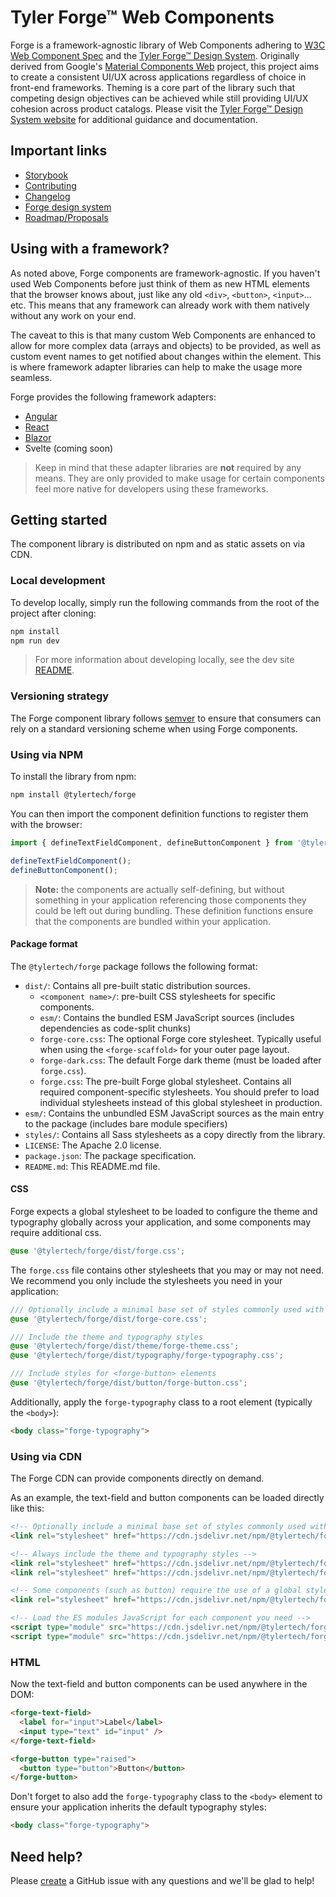 # Tyler Forge™ Web Components

Forge is a framework-agnostic library of Web Components adhering to [W3C Web Component Spec][2] and the [Tyler Forge™ Design System][1]. Originally derived from Google's [Material Components Web][3] project, this project aims to create a consistent UI/UX across applications regardless of choice in front-end frameworks. Theming is a core part of the library such that competing design objectives can be achieved while still providing UI/UX cohesion across product catalogs. Please visit the [Tyler Forge™ Design System website][1] for additional guidance and documentation.

## Important links

- [Storybook][4]
- [Contributing][5]
- [Changelog][6]
- [Forge design system][1]
- [Roadmap/Proposals](https://github.com/tyler-technologies-oss/forge/discussions/61)

## Using with a framework?

As noted above, Forge components are framework-agnostic. If you haven't used Web Components before just think of them as new HTML elements that the browser knows
about, just like any old `<div>`, `<button>`, `<input>`... etc. This means that any framework can already work with them natively without any work on your end.

The caveat to this is that many custom Web Components are enhanced to allow for more complex data (arrays and objects) to be provided, as well as custom event names
to get notified about changes within the element. This is where framework adapter libraries can help to make the usage more seamless.

Forge provides the following framework adapters:

- [Angular](https://github.com/tyler-technologies-oss/forge-angular)
- [React](https://github.com/tyler-technologies-oss/forge-react)
- [Blazor](https://github.com/tyler-technologies-oss/tyler-forge-blazor)
- Svelte (coming soon)

> Keep in mind that these adapter libraries are **not** required by any means. They are only provided to make usage for certain components feel more native for
> developers using these frameworks.

## Getting started

The component library is distributed on npm and as static assets on via CDN.

### Local development

To develop locally, simply run the following commands from the root of the project after cloning:

```bash
npm install
npm run dev
```

> For more information about developing locally, see the dev site [README](https://github.com/tyler-technologies-oss/forge/blob/main/src/dev/README.md).

### Versioning strategy

The Forge component library follows [semver](https://semver.org/) to ensure that consumers can rely on a standard versioning scheme when using Forge components.

### Using via NPM

To install the library from npm:

```bash
npm install @tylertech/forge
```

You can then import the component definition functions to register them with the browser:

```typescript
import { defineTextFieldComponent, defineButtonComponent } from '@tylertech/forge';

defineTextFieldComponent();
defineButtonComponent();
```

> **Note:** the components are actually self-defining, but without something in your application referencing those components they could be left out during bundling.
> These definition functions ensure that the components are bundled within your application.

#### Package format

The `@tylertech/forge` package follows the following format:

- `dist/`: Contains all pre-built static distribution sources.
  - `<component name>/`: pre-built CSS stylesheets for specific components.
  - `esm/`: Contains the bundled ESM JavaScript sources (includes dependencies as code-split chunks)
  - `forge-core.css`: The optional Forge core stylesheet. Typically useful when using the `<forge-scaffold>` for your outer page layout.
  - `forge-dark.css`: The default Forge dark theme (must be loaded after `forge.css`).
  - `forge.css`: The pre-built Forge global stylesheet. Contains all required component-specific stylesheets. You should prefer to load individual stylesheets instead of this global stylesheet in production.
- `esm/`: Contains the unbundled ESM JavaScript sources as the main entry to the package (includes bare module specifiers)
- `styles/`: Contains all Sass stylesheets as a copy directly from the library.
- `LICENSE`: The Apache 2.0 license.
- `package.json`: The package specification.
- `README.md`: This README.md file.

#### CSS

Forge expects a global stylesheet to be loaded to configure the theme and typography globally across your application, and some components may require additional css.

```scss
@use '@tylertech/forge/dist/forge.css';
```

The `forge.css` file contains other stylesheets that you may or may not need. We recommend you only include the stylesheets you need in your application:

```scss
/// Optionally include a minimal base set of styles commonly used with Forge-based applications
@use '@tylertech/forge/dist/forge-core.css';

/// Include the theme and typography styles
@use '@tylertech/forge/dist/theme/forge-theme.css';
@use '@tylertech/forge/dist/typography/forge-typography.css';

/// Include styles for <forge-button> elements
@use '@tylertech/forge/dist/button/forge-button.css';
```

Additionally, apply the `forge-typography` class to a root element (typically the `<body>`):

```html
<body class="forge-typography">
```

### Using via CDN

The Forge CDN can provide components directly on demand.

As an example, the text-field and button components can be loaded directly like this:

```html
<!-- Optionally include a minimal base set of styles commonly used with Forge-based applications -->
<link rel="stylesheet" href="https://cdn.jsdelivr.net/npm/@tylertech/forge@2.0.0/dist/forge-core.css">

<!-- Always include the theme and typography styles -->
<link rel="stylesheet" href="https://cdn.jsdelivr.net/npm/@tylertech/forge@2.0.0/dist/theme/forge-theme.css">
<link rel="stylesheet" href="https://cdn.jsdelivr.net/npm/@tylertech/forge@2.0.0/dist/typography/forge-typography.css">

<!-- Some components (such as button) require the use of a global stylesheet (for now) -->
<link rel="stylesheet" href="https://cdn.jsdelivr.net/npm/@tylertech/forge@2.0.0/dist/button/forge-button.css">

<!-- Load the ES modules JavaScript for each component you need -->
<script type="module" src="https://cdn.jsdelivr.net/npm/@tylertech/forge@2.0.0/dist/esm/text-field/index.js"></script>
<script type="module" src="https://cdn.jsdelivr.net/npm/@tylertech/forge@2.0.0/dist/esm/button/index.js"></script>
```

### HTML

Now the text-field and button components can be used anywhere in the DOM:

```html
<forge-text-field>
  <label for="input">Label</label>
  <input type="text" id="input" />
</forge-text-field>

<forge-button type="raised">
  <button type="button">Button</button>
</forge-button>
```

Don't forget to also add the `forge-typography` class to the `<body>` element to ensure your application inherits the default typography styles:

```html
<body class="forge-typography">
```

## Need help?

Please [create](https://github.com/tyler-technologies-oss/forge/issues/new/choose) a GitHub issue with any questions and we'll be glad to help!

[1]: https://forge.tylertech.com/
[2]: https://www.w3.org/wiki/WebComponents/
[3]: https://material-components.github.io/material-components-web-catalog/
[4]: https://forge.tylerdev.io/
[5]: https://github.com/tyler-technologies-oss/forge/blob/main/CONTRIBUTING.md
[6]: https://github.com/tyler-technologies-oss/forge/blob/main/CHANGELOG.md

